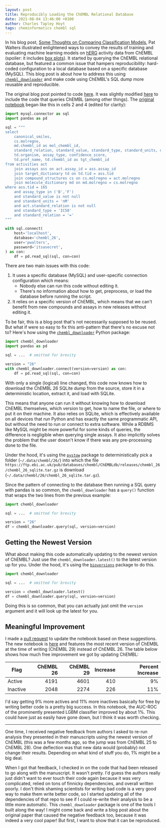 ```yaml
---
layout: post
title: Reproducibly Loading the ChEMBL Relational Database
date: 2021-08-04 13:46:00 +0100
author: Charles Tapley Hoyt
tags: cheminformatics chembl sql
---
```

In his blog post, [Some Thoughts on Comparing Classification Models](https://practicalcheminformatics.blogspot.com/2020/05/some-thoughts-on-comparing.html),
Pat Walters illustrated enlightened ways to convey the results of training and evaluating machine learning models
on [hERG](https://en.wikipedia.org/wiki/HERG) activity data from ChEMBL (spoiler: it includes
[box plots](https://en.wikipedia.org/wiki/Box_plot)). It started by querying the ChEMBL relational database, but featured
a common issue that hampers reproducibility: hard-coded configuration to a local database based on a specific database
(MySQL). This blog post is about how to address this using
[`chembl_downloader`](https://github.com/cthoyt/chembl-downloader) and make code using ChEMBL's SQL dump more reusable
and reproducible.

The original blog post pointed to code [here](https://github.com/PatWalters/comparing_classifier). It was slightly
modified [here](https://github.com/PatWalters/jcamd_model_comparison) to include the code that queries ChEMBL (among
other things).
The [original notebook](https://nbviewer.jupyter.org/github/PatWalters/jcamd_model_comparison/blob/92cc912f24dcac5cad0c52143b67b8c2c124c11e/jcamd_model_comparison.ipynb)
began like this in cells 2 and 4 (edited for clarity):

```python
import mysql.connector as sql
import pandas as pd

sql = """
select
    canonical_smiles,
    cs.molregno,
    md.chembl_id as mol_chembl_id,
    standard_relation, standard_value, standard_type, standard_units, description,
    td.organism, assay_type, confidence_score,
    td.pref_name, td.chembl_id as tgt_chembl_id
from activities act
    join assays ass on act.assay_id = ass.assay_id
    join target_dictionary td on td.tid = ass.tid
    join compound_structures cs on cs.molregno = act.molregno
    join molecule_dictionary md on md.molregno = cs.molregno
where ass.tid = 165
    and assay_type in ('B','F')
    and standard_value is not null
    and standard_units = 'nM'
    and act.standard_relation is not null
    and standard_type = 'IC50'
    and standard_relation = '='
"""

with sql.connect(
    host='localhost',
    database='chembl_26',
    user='pwalters',
    password='itsasecret',
) as con:
    df = pd.read_sql(sql, con=con)
```

There are two main issues with this code:

1. It uses a specific database (MySQL) and user-specific connection configuration which means:
    - Nobody else can run this code without editing it.
    - There's no information about how to get, preprocess, or load the database before running the script.
2. It relies on a specific version of ChEMBL, which means that we can't benefit from new compounds and assays in new
   releases without editing it.

To be fair, this is a blog post that's not necessarily supposed to be reused. But what if were so easy to fix this
anti-pattern that there's no excuse not to? Here's how using
the [`chembl_downloader`](https://github.com/cthoyt/chembl-downloader) Python package:

```python
import chembl_downloader
import pandas as pd

sql = ...  # omitted for brevity

version = "26"
with chembl_downloader.connect(version=version) as con:
    df = pd.read_sql(sql, con=con)
```

With only a single (logical) line changed, this code now knows how to download the ChEMBL 26 SQLite dump from the
source, store it in a deterministic location, extract it, and load with SQLite.

This means that anyone can run it without knowing how to download ChEMBL themselves, which version to get, how to name
the file, or where to put it on their machine. It also relies on SQLite, which is effectively available on all devices
that run Python and has exactly the same programmatic API, but without the need to run or connect to extra software.
While a RDBMS like MySQL might be more powerful for some kinds of queries, the difference is negligible when querying
single assays. It also implicitly solves the problem that the user doesn't know if there was any pre-processing done to
the file.

Under the hood, it's using the
[`pystow`](https://github.com/cthoyt/pystow) package to deterministically pick a folder (`~/.data/chembl/26/`) into
which the file `https://ftp.ebi.ac.uk/pub/databases/chembl/ChEMBLdb/releases/chembl_26/chembl_26_sqlite.tar.gz`
is download (`~/.data/chembl/26/chembl_26_sqlite.tar.gz`).

Since the pattern of connecting to the database then running a SQL query with pandas is so common, the
`chembl_downloader` has a `query()` function that wraps the two lines from the previous example:

```python
import chembl_downloader

sql = ...  # omitted for brevity

version = "26"
df = chembl_downloader.query(sql, version=version)
```

## Getting the Newest Version

What about making this code automatically updating to the newest version of ChEMBL? Just use the
`chembl_downloader.latest()` to the latest version up for you. Under the hood, it's using the
[`bioversions`](https://github.com/cthoyt/bioversions) package to do this.

```python
import chembl_downloader

sql = ...  # omitted for brevity

version = chembl_downloader.latest()
df = chembl_downloader.query(sql, version=version)
```

Doing this is so common, that you can actually just omit the `version` argument and it will look up the latest for you.

## Meaningful Improvement

I made a [pull request](https://github.com/PatWalters/jcamd_model_comparison/pull/1) to update the notebook based on
these suggestions. The new notebook
is [here](https://nbviewer.jupyter.org/github/PatWalters/jcamd_model_comparison/blob/60f1ac2c62a6be957d78c6cf3a570946d714397a/jcamd_model_comparison.ipynb)
and features the most recent version of ChEMBL at the time of writing (ChEMBL 29) instead of ChEMBL 26. The table below
shows how much free improvement we got by updating ChEMBL:

| Flag     | ChEMBL 26 | ChEMBL 29 | Increase | Percent Increase |
|----------|----------:|----------:|---------:|-----------------:|
| Active   |      4191 |     4601  |     410  |              9%  |
| Inactive |      2048 |     2274  |     226  |             11%  |

I'd say getting 9% more actives and 11% more inactives basically for free by writing better code is a pretty big
success. In this notebook, the AUC-ROC of the prominently presented LGBM classifier improved by about 1%. This could
have just as easily have gone down, but I think it was worth checking.

---
One time, I received negative feedback from authors I asked to re-run analysis they presented in their manuscripts using
the newest version of ChEMBL (this was a few months ago, so the jump was from ChEMBL 25 to ChEMBL 28). One deflection
was that new data would (probably) not change their results. Depending on what kind of stuff you do, 1% might be a big
deal.

When I got that feedback, I checked in on the code that had been released to go along with the manuscript. It wasn't
pretty. I'd guess the authors really just didn't want to ever touch their code again because it was very complicated,
relied on tons of finnicky dependencies, and overall written poorly. I don't think shaming scientists for writing bad
code is a very good way to make them write better code, so I started updating all of the dependencies of that repo to
see if I could re-write their analysis to be a little more automatic. This `chembl_downloader` package is one of the
tools I built along the way!
I might come back and write a blog post about the original paper that caused the negative feedback too, because it was
indeed a very cool paper! But first, I want to show that it can be reproduced.
